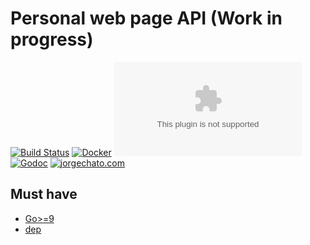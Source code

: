 # Personal web page API (Work in progress)
[![Build Status](https://travis-ci.com/jorgechato/api.jorgechato.com.svg?token=x3vLcsQVEzf1kfJyx1Uv&branch=master)](https://travis-ci.com/jorgechato/api.jorgechato.com)
[![Docker](https://img.shields.io/badge/docker-image-blue.svg)](https://hub.docker.com/r/jorgechato/api.jorgechato.com/)
[![Go Report Card](https://goreportcard.com/badge/github.com/jorgechato/api.jorgechato.com)](https://goreportcard.com/report/github.com/jorgechato/api.jorgechato.com)
[![Godoc](https://img.shields.io/badge/go-documentation-blue.svg)](https://godoc.org/github.com/jorgechato/api.jorgechato.com)
[![jorgechato.com](https://img.shields.io/badge/web-jorgechato.com-orange.svg)](https://jorgechato.com)

## Must have

- [Go>=9](https://golang.org/)
- [dep](https://github.com/golang/dep)
